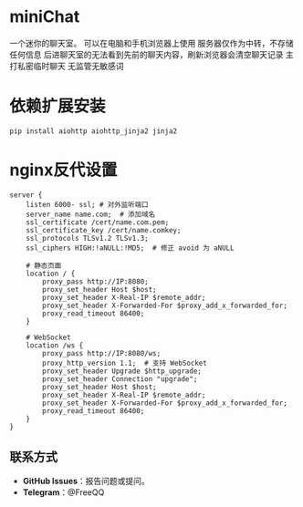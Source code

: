 # miniChat
一个迷你的聊天室。
可以在电脑和手机浏览器上使用
服务器仅作为中转，不存储任何信息
后进聊天室的无法看到先前的聊天内容，刷新浏览器会清空聊天记录
主打私密临时聊天
无监管无敏感词

# 依赖扩展安装
```
pip install aiohttp aiohttp_jinja2 jinja2
```

# nginx反代设置
```
server {
    listen 6000- ssl; # 对外监听端口
    server_name name.com;  # 添加域名
    ssl_certificate /cert/name.com.pem;
    ssl_certificate_key /cert/name.comkey;
    ssl_protocols TLSv1.2 TLSv1.3;
    ssl_ciphers HIGH:!aNULL:!MD5;  # 修正 avoid 为 aNULL

    # 静态页面
    location / {
        proxy_pass http://IP:8080; 
        proxy_set_header Host $host;
        proxy_set_header X-Real-IP $remote_addr;
        proxy_set_header X-Forwarded-For $proxy_add_x_forwarded_for;
        proxy_read_timeout 86400;
    }

    # WebSocket
    location /ws {
        proxy_pass http://IP:8080/ws;
        proxy_http_version 1.1;  # 支持 WebSocket
        proxy_set_header Upgrade $http_upgrade;
        proxy_set_header Connection "upgrade";
        proxy_set_header Host $host;
        proxy_set_header X-Real-IP $remote_addr;
        proxy_set_header X-Forwarded-For $proxy_add_x_forwarded_for;
        proxy_read_timeout 86400;
    }
}
```

## 联系方式

- **GitHub Issues**：报告问题或提问。
- **Telegram**：@FreeQQ